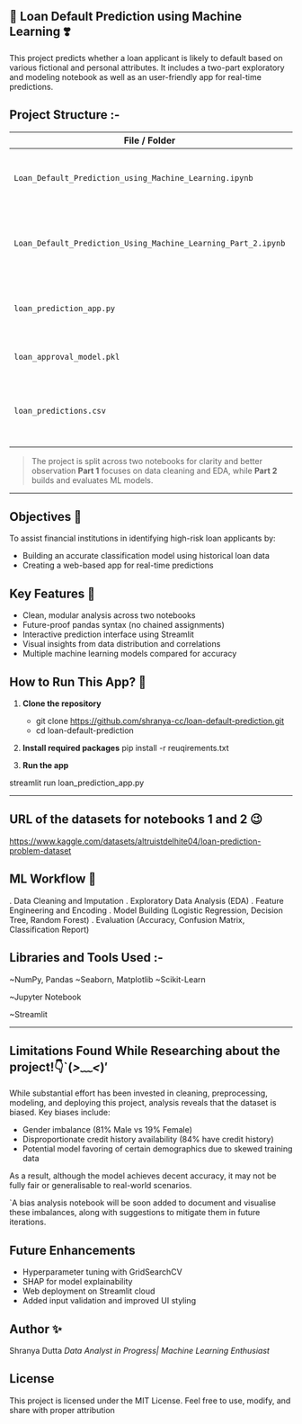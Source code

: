 ## 💌 Loan Default Prediction using Machine Learning ❣️

This project predicts whether a loan applicant is likely to default based on various fictional and personal attributes.
It includes a two-part exploratory and modeling notebook as well as an user-friendly app for real-time predictions.

## Project Structure :- 

| File / Folder                                       | Description                                              |
|----------------------------------------------------|----------------------------------------------------------|
| `Loan_Default_Prediction_using_Machine_Learning.ipynb`     | **Part 1**: Exploratory data analysis and preprocessing       |
| `Loan_Default_Prediction_Using_Machine_Learning_Part_2.ipynb` | **Part 2**: Feature selection, model building, and evaluation |
|`loan_prediction_app.py`        | Streamlit-based web application for loan predictions      |
|`loan_approval_model.pkl`                    | Trained model used in the app 
|`loan_predictions.csv`                    | No of predictions made by the app is saved in the format of CSV files

> The project is split across two notebooks for clarity and better observation
> **Part 1** focuses on data cleaning and EDA, while **Part 2** builds and evaluates ML models.

---

## Objectives 🌸

To assist financial institutions in identifying high-risk loan applicants by:

- Building an accurate classification model using historical loan data
- Creating a web-based app for real-time predictions
 
## Key Features 🧣

- Clean, modular analysis across two notebooks
- Future-proof pandas syntax (no chained assignments)
- Interactive prediction interface using Streamlit
- Visual insights from data distribution and correlations
- Multiple machine learning models compared for accuracy

## How to Run This App? 💫


1. **Clone the repository**

   * git clone https://github.com/shranya-cc/loan-default-prediction.git
   * cd loan-default-prediction
   
2. **Install required packages**
   pip install -r reuqirements.txt

3. **Run the app**

  streamlit run loan_prediction_app.py

---
## URL of the datasets for notebooks 1 and 2 😉

https://www.kaggle.com/datasets/altruistdelhite04/loan-prediction-problem-dataset

## ML Workflow 🎀

. Data Cleaning and Imputation
. Exploratory Data Analysis (EDA)
. Feature Engineering and Encoding
. Model Building (Logistic Regression, Decision Tree, Random Forest)
. Evaluation (Accuracy, Confusion Matrix, Classification Report)


## Libraries and Tools Used :-

~NumPy, Pandas
~Seaborn, Matplotlib
~Scikit-Learn

~Jupyter Notebook

~Streamlit

---

## Limitations Found While Researching about the project!👇`(*>﹏<*)′

While substantial effort has been invested in cleaning, preprocessing, modeling, and deploying this project, analysis reveals that the dataset is biased. Key biases include:

* Gender imbalance (81% Male vs 19% Female)
* Disproportionate credit history availability (84% have credit history)
* Potential model favoring of certain demographics due to skewed training data

As a result, although the model achieves decent accuracy, it may not be fully fair or generalisable to real-world scenarios.

`A bias analysis notebook will be soon added to document and visualise these imbalances, along with suggestions to mitigate them in future iterations.


## Future Enhancements

* Hyperparameter tuning with GridSearchCV
* SHAP for model explainability
* Web deployment on Streamlit cloud
* Added input validation and improved UI styling

## Author ✨

Shranya Dutta
*Data Analyst in Progress| Machine Learning Enthusiast*

## License 
This project is licensed under the MIT License.
Feel free to use, modify, and share with proper attribution 
